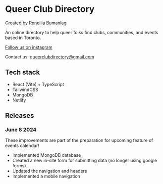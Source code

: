 # Queer Club Directory

Created by Roneilla Bumanlag

An online directory to help queer folks find clubs, communities, and events based in Toronto.

[Follow us on instagram](https://www.instagram.com/queerclubdirectory/)

Contact us: [queerclubdirectory@gmail.com](mailto:queerclubdirectory@gmail.com)

## Tech stack

- React (Vite) + TypeScript
- TailwindCSS
- MongoDB
- Netlify

## Releases

### June 8 2024

These improvements are part of the preparation for upcoming feature of events calendar!

- Implemented MongoDB database
- Created a new in-site form for submitting data (no longer using google forms)
- Updated the navigation and headers
- Implemented a mobile navigation
